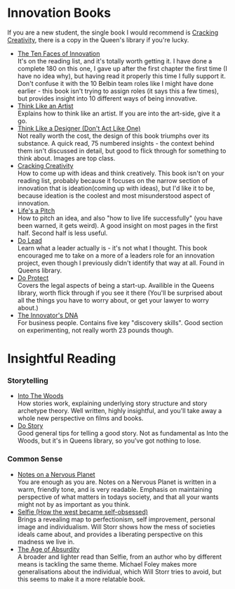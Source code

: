 # Innovation Books
If you are a new student, the single book I would recommend is [Cracking Creativity](https://www.amazon.co.uk/Cracking-CreativitySecrets-Creative-Genius-Business/dp/1580083110/ref=sr_1_1?s=books&ie=UTF8&qid=1531421710&sr=1-1&keywords=cracking+creativity),  there is a copy in the Queen's library if you're lucky. 

* [The Ten Faces of Innovation](https://www.amazon.co.uk/Ten-Faces-Innovation-Strategies-Heightening/dp/1781256152/ref=sr_1_1?s=books&ie=UTF8&qid=1531421841&sr=1-1&keywords=ten+faces+of+innovation) <br>
  It's on the reading list, and it's totally worth getting it. I have done a complete 180 on this one, I gave up after the first chapter the first time (I have no idea why), but having read it properly this time I fully support it. Don't confuse it with the 10 Belbin team roles like I might have done earlier - this book isn't trying to assign roles (it says this a few times), but provides insight into 10 different ways of being innovative. 
* [Think Like an Artist](https://www.amazon.co.uk/Think-Like-Artist-Creative-Productive/dp/0241970806) <br>
  Explains how to think like an artist. If you are into the art-side, give it a go. 
* [Think Like a Designer (Don't Act Like One)](https://www.amazon.com/Think-Like-Designer-Dont-Act/dp/9063694857) <br>
  Not really worth the cost, the design of this book triumphs over its substance. A quick read, 75 numbered insights - the context behind them isn't discussed in detail, but good to flick through for something to think about. Images are top class. 
* [Cracking Creativity](https://www.amazon.co.uk/Cracking-CreativitySecrets-Creative-Genius-Business/dp/1580083110/ref=sr_1_1?s=books&ie=UTF8&qid=1531421710&sr=1-1&keywords=cracking+creativity) <br>
  How to come up with ideas and think creatively. This book isn't on your reading list, probably because it focuses on the narrow section of innovation that is ideation(coming up with ideas), but I'd like it to be, because ideation is the coolest and most misunderstood aspect of innovation.
* [Life's a Pitch](https://www.amazon.co.uk/Lifes-Pitch-Yourself-Brilliant-Ideas/dp/0552156833/ref=sr_1_1?s=books&ie=UTF8&qid=1531421745&sr=1-1&keywords=lifes+a+pitch) <br>
  How to pitch an idea, and also "how to live life successfully" (you have been warned, it gets weird). A good insight on most pages in the first half. Second half is less useful. 
* [Do Lead](https://www.amazon.co.uk/Do-Lead-Vision-Inspire-Impossible/dp/1907974172) <br>
  Learn what a leader actually is - it's not what I thought. This book encouraged me to take on a more of a leaders role for an innovation project, even though I previously didn't identify that way at all. Found in Queens library. 
* [Do Protect](https://www.amazon.co.uk/Do-Protect-Legal-Advice-Startups/dp/1907974156) <br>
  Covers the legal aspects of being a start-up. Availible in the Queens library, worth flick through if you see it there (You'll be surprised about all the things you have to worry about, or get your lawyer to worry about.)  
* [The Innovator's DNA](https://www.amazon.co.uk/Innovators-DNA-Mastering-Skills-Disruptive/dp/1422134814/ref=sr_1_1?s=books&ie=UTF8&qid=1531421874&sr=1-1&keywords=the+innovators+dna) <br>
  For business people. Contains five key "discovery skills". Good section on experimenting, not really worth 23 pounds though.

  
# Insightful Reading

### Storytelling

* [Into The Woods](https://www.amazon.co.uk/Into-Woods-Stories-Work-Tell/dp/0141978104/ref=sr_1_1?s=books&ie=UTF8&qid=1531422033&sr=1-1&keywords=into+the+woods) <br>
  How stories work, explaining underlying story structure and story archetype theory. Well written, highly insightful, and you'll take away a whole new perspective on films and books.
* [Do Story](https://www.amazon.co.uk/Do-Story-World-Listens-Books/dp/1907974059/ref=pd_lpo_sbs_14_t_0?_encoding=UTF8&psc=1&refRID=RG74XJAH1MYKXW9EYSA5) <br>
  Good general tips for telling a good story. Not as fundamental as Into the Woods, but it's in Queens library, so you've got nothing to lose.
  
### Common Sense
 
* [Notes on a Nervous Planet](https://www.amazon.co.uk/Notes-Nervous-Planet-Matt-Haig/dp/1786892677) <br>
  You are enough as you are. Notes on a Nervous Planet is written in a warm, friendly tone, and is very readable. Emphasis on maintaining perspective of what matters in todays society, and that all your wants might not by as important as you think. 
* [Selfie (How the west became self-obsessed)](https://www.amazon.co.uk/Selfie-How-West-Became-Self-Obsessed/dp/144728366X/ref=sr_1_1?s=books&ie=UTF8&qid=1531422065&sr=1-1&keywords=selfie) <br>
  Brings a revealing map to perfectionism, self improvement, personal image and individualism. Will Storr shows how the mess of societies ideals came about, and provides a liberating perspective on this madness we live in.
* [The Age of Absurdity](https://www.amazon.co.uk/Age-Absurdity-Modern-makes-Happy/dp/1847396275) <br>
  A broader and lighter read than Selfie, from an author who by different means is tackling the same theme. Michael Foley makes more generalisations about the individual, which Will Storr tries to avoid, but this seems to make it a more relatable book.

